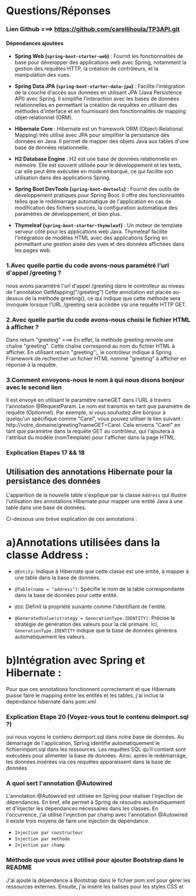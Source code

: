 # Questions/Réponses
  
### Lien Github ===> https://github.com/carellihoula/TP3API.git

#### Dépendances ajoutées

- **Spring Web (`spring-boot-starter-web`)** :
  Fournit les fonctionnalités de base pour développer des applications web avec Spring, notamment la gestion des requêtes HTTP,
  la création de contrôleurs, et la manipulation des vues.

- **Spring Data JPA (`spring-boot-starter-data-jpa`)** :
  Facilite l'intégration de la couche d'accès aux données en utilisant JPA (Java Persistence API) avec Spring. 
  Il simplifie l'interaction avec les bases de données relationnelles en permettant la création de requêtes en 
  utilisant des méthodes d'interface et en fournissant des fonctionnalités de mapping objet-relationnel (ORM).

- **Hibernate Core** :
  Hibernate est un framework ORM (Object-Relational Mapping) très utilisé avec JPA pour simplifier la persistance des
  données en Java. Il permet de mapper des objets Java aux tables d'une base de données relationnelle.

- **H2 Database Engine** :
  H2 est une base de données relationnelle en mémoire. Elle est souvent utilisée pour le développement et 
  les tests, car elle peut être exécutée en mode embarqué, ce qui facilite son utilisation dans des applications Spring.

- **Spring Boot DevTools (`spring-boot-devtools`)** :
  Fournit des outils de développement pratiques pour Spring Boot. Il offre des fonctionnalités telles que 
  le redémarrage automatique de l'application en cas de modification des fichiers sources, 
  la configuration automatique des paramètres de développement, et bien plus.

- **Thymeleaf (`spring-boot-starter-thymeleaf`)** :
  Un moteur de template serveur côté pour les applications web Java. Thymeleaf facilite l'intégration de modèles HTML 
  avec des applications Spring en permettant une gestion aisée des vues et des données affichées dans les pages web.


### 1.Avec quelle partie du code avons-nous paramétré l'url d'appel /greeting ?
nous avons paramétré l'url d'appel /greeting dans le controlleur au niveau de l'annotation
GetMapping("/greeting")
Cette annotation est placée au-dessus de la méthode greeting(), 
ce qui indique que cette méthode sera invoquée lorsque l'URL /greeting sera accédée via une requête HTTP GET.

### 2.Avec quelle partie du code avons-nous choisi le fichier HTML à afficher ?
Dans return "greeting" ===>
En effet, la methode greeting renvoie une chaîne "greeting". Cette chaîne correspond au nom du 
fichier HTML à afficher. En utilisant return "greeting";, le contrôleur indique à Spring Framework 
de rechercher un fichier HTML nommé "greeting" à afficher en réponse à la requête.

### 3.Comment envoyons-nous le nom à qui nous disons bonjour avec le second lien
Il est envoyé en utilisant le paramètre nameGET dans l'URL à travers l'annotation @RequestParam. 
Le nom est transmis en tant que paramètre de requête (Optionnel). 
Par exemple, si vous souhaitez dire bonjour à quelqu'un spécifique comme "Carel", 
vous pouvez utiliser le lien suivant : http://votre_domaine/greeting?nameGET=Carel. 
Cela enverra "Carel" en tant que paramètre dans la requête GET au contrôleur, qui l'ajoutera à l'attribut du
modèle (nomTemplate) pour l'afficher dans la page HTML.

### Explication Etapes 17 && 18 
## Utilisation des annotations Hibernate pour la persistance des données
L'apparition de la nouvelle table s'explique par la classe `Address` qui illustre l'utilisation des annotations 
Hibernate pour mapper une entité Java à une table dans une base de données.

Ci-dessous une brève explication de ces annotations :
# a)Annotations utilisées dans la classe Address :

- `@Entity`: Indique à Hibernate que cette classe est une entité, à mapper à une table dans la base de données.

- `@Table(name = "address")`: Spécifie le nom de la table correspondante dans la base de données pour cette entité.

- `@Id`: Définit la propriété suivante comme l'identifiant de l'entité.

- `@GeneratedValue(strategy = GenerationType.IDENTITY)`: Précise la stratégie de génération des valeurs pour la 
clé primaire. Ici, `GenerationType.IDENTITY` indique que la base de données générera automatiquement les valeurs.

# b)Intégration avec Spring et Hibernate :
Pour que ces annotations fonctionnent correctement et que Hibernate puisse faire le mapping entre 
les entités et les tables, j'ai inclus la dependance hibernate dans pom.xml

### Explication Etape 20 (Voyez-vous tout le contenu deimport.sql ?)
oui nous voyons le contenu deimport.sql dans notre base de données.
Au démarrage de l'application, Spring identifie automatiquement le fichierimport.sql dans les ressources. 
Les requêtes SQL qu'il contient sont exécutées pour alimenter la base de données. 
Ainsi, après le redémarrage, les données insérées via ces requêtes apparaissent dans la base de données

### A quoi sert l'annotation @Autowired
L'annotation @Autowired est utilisée en Spring pour réaliser l'injection de dépendances. 
En bref, elle permet à Spring de résoudre automatiquement et d'injecter les dépendances nécessaires dans les classes.
En l'occurrence, j'ai utilisé l'injection par champ avec l'annotation @Autowired
il existe trois moyens de faire une injection de dependance. 
 - `Injection par constructeur`
 - `Injection par methode`
 - `Injection par champ`

### Méthode que vous avez utilisé pour ajouter Bootstrap dans le README
J'ai ajouté la dépendance à Bootstrap dans le fichier pom.xml pour gérer les ressources externes. 
Ensuite, j'ai inséré les balises <link> pour les styles CSS et <script> pour les fonctionnalités JavaScript dans 
`navbar.html`, car il est inclus dans les deux pages (`greeting.html` et `addresses.html`). 

    - `<link href="/webjars/bootstrap/5.2.3/css/bootstrap.min.css" rel="stylesheet">` ==>CSS
    - `<script src="/webjars/bootstrap/5.2.3/js/bootstrap.min.js"></script>` ===> JavaScript

J'ai récupéré bootstrap dans maven repository, ensuite, je l'ai ajouté dans pom.xml

### Lien Github ===> https://github.com/carellihoula/TP3API.git
### Lien Github ===> https://github.com/carellihoula/TP3API.git